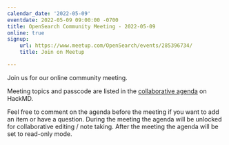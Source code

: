 ```yaml
---
calendar_date: '2022-05-09'
eventdate: 2022-05-09 09:00:00 -0700
title: OpenSearch Community Meeting - 2022-05-09
online: true
signup:
    url: https://www.meetup.com/OpenSearch/events/285396734/
    title: Join on Meetup

---
```


Join us for our online community meeting.

Meeting topics and passcode are listed in the [collaborative agenda](https://hackmd.io/@HmdZWaVnQU6M8icdvC5TwQ/HyYwp664q) on HackMD.

Feel free to comment on the agenda before the meeting if you want to add an item or have a question.
During the meeting the agenda will be unlocked for collaborative editing / note taking. After the meeting the agenda will be set to read-only mode.

